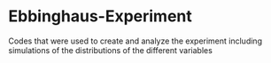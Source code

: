 # Ebbinghaus-Experiment
Codes that were used to create and analyze the experiment
including simulations of the distributions of the different variables
